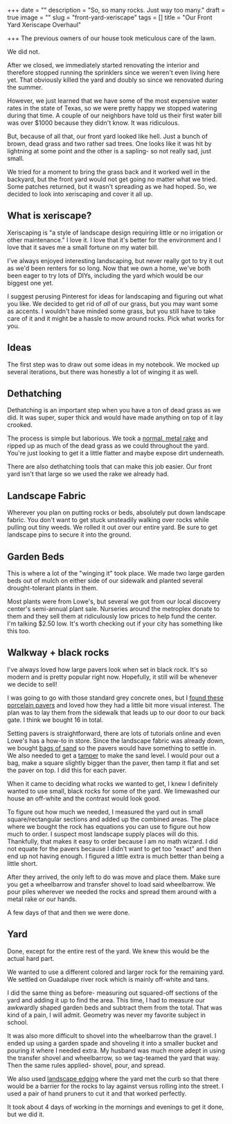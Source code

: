 +++
date = ""
description = "So, so many rocks. Just way too many."
draft = true
image = ""
slug = "front-yard-xeriscape"
tags = []
title = "Our Front Yard Xeriscape Overhaul"

+++
The previous owners of our house took meticulous care of the lawn.

We did not.

After we closed, we immediately started renovating the interior and therefore stopped running the sprinklers since we weren't even living here yet. That obviously killed the yard and doubly so since we renovated during the summer.

However, we just learned that we have some of the most expensive water rates in the state of Texas, so we were pretty happy we stopped watering during that time. A couple of our neighbors have told us their first water bill was over $1000 because they didn't know. It was ridiculous.

But, because of all that, our front yard looked like hell. Just a bunch of brown, dead grass and two rather sad trees. One looks like it was hit by lightning at some point and the other is a sapling- so not really sad, just small.

We tried for a moment to bring the grass back and it worked well in the backyard, but the front yard would not get going no matter what we tried. Some patches returned, but it wasn't spreading as we had hoped. So, we decided to look into xeriscaping and cover it all up.

## What is xeriscape?

Xeriscaping is "a style of landscape design requiring little or no irrigation or other maintenance." I love it. I love that it's better for the environment and I love that it saves me a small fortune on my water bill.

I've always enjoyed interesting landscaping, but never really got to try it out as we'd been renters for so long. Now that we own a home, we've both been eager to try lots of DIYs, including the yard which would be our biggest one yet.

I suggest perusing Pinterest for ideas for landscaping and figuring out what you like. We decided to get rid of _all_ of our grass, but you may want some as accents. I wouldn't have minded some grass, but you still have to take care of it and it might be a hassle to mow around rocks. Pick what works for you.

## Ideas

The first step was to draw out some ideas in my notebook. We mocked up several iterations, but there was honestly a lot of winging it as well.

## Dethatching

Dethatching is an important step when you have a ton of dead grass as we did. It was super, super thick and would have made anything on top of it lay crooked.

The process is simple but laborious. We took a [normal, metal rake](lowes.com/pd/CRAFTSMAN-58-in-L-Wood-Handle-Welded-steel-Garden-Rake/1000604757) and ripped up as much of the dead grass as we could throughout the yard. You're just looking to get it a little flatter and maybe expose dirt underneath.

There are also dethatching tools that can make this job easier. Our front yard isn't that large so we used the rake we already had.

## Landscape Fabric

Wherever you plan on putting rocks or beds, absolutely put down landscape fabric. You don't want to get stuck unsteadily walking over rocks while pulling out tiny weeds. We rolled it out over our entire yard. Be sure to get landscape pins to secure it into the ground. 

## Garden Beds

This is where a lot of the "winging it" took place. We made two large garden beds out of mulch on either side of our sidewalk and planted several drought-tolerant plants in them.

Most plants were from Lowe's, but several we got from our local discovery center's semi-annual plant sale. Nurseries around the metroplex donate to them and they sell them at ridiculously low prices to help fund the center. I'm talking $2.50 low. It's worth checking out if your city has something like this too.

## Walkway + black rocks

I've always loved how large pavers look when set in black rock. It's so modern and is pretty popular right now. Hopefully, it still will be whenever we decide to sell!

I was going to go with those standard grey concrete ones, but I [found these porcelain pavers](https://www.lowes.com/pd/Satori-24-x-24-in-Sendero-Mica-Porcelain-Paver/5001372691?cm_mmc=shp-_-c-_-prd-_-lwn-_-google-_-lia-_-236-_-patiohardscape-_-5001372691-_-0&placeholder=null&ds_rl=1286981&gclid=Cj0KCQjw5auGBhDEARIsAFyNm9GHdfQXDhL8EeLfdHbb4-KXAkQ-EpfKozDOVx5IzuOPneGjyf56j_4aAigUEALw_wcB&gclsrc=aw.ds) and loved how they had a little bit more visual interest. The plan was to lay them from the sidewalk that leads up to our door to our back gate. I think we bought 16 in total.

Setting pavers is straightforward, there are lots of tutorials online and even Lowe's has a how-to in store. Since the landscape fabric was already down, we bought [bags of sand](https://www.lowes.com/pd/QUIKRETE-50-lb-All-Purpose-Sand/3048145) so the pavers would have something to settle in. We also needed to get a [tamper]() to make the sand level. I would pour out a bag, make a square slightly bigger than the paver, then tamp it flat and set the paver on top. I did this for each paver.

When it came to deciding what rocks we wanted to get, I knew I definitely wanted to use small, black rocks for some of the yard. We limewashed our house an off-white and the contrast would look good.

To figure out how much we needed, I measured the yard out in small square/rectangular sections and added up the combined areas. The place where we bought the rock has equations you can use to figure out how much to order. I suspect most landscape supply places will do this. Thankfully, that makes it easy to order because I am no math wizard. I did not equate for the pavers because I didn't want to get too "exact" and then end up not having enough. I figured a little extra is much better than being a little short.

After they arrived, the only left to do was move and place them. Make sure you get a wheelbarrow and transfer shovel to load said wheelbarrow. We pour piles wherever we needed the rocks and spread them around with a metal rake or our hands.

A few days of that and then we were done.

## Yard

Done, except for the entire rest of the yard. We knew this would be the actual hard part.

We wanted to use a different colored and larger rock for the remaining yard. We settled on Guadalupe river rock which is mainly off-white and tans.

I did the same thing as before- measuring out squared-off sections of the yard and adding it up to find the area. This time, I had to measure our awkwardly shaped garden beds and subtract them from the total. That was kind of a pain, I will admit. Geometry was never my favorite subject in school.

It was also more difficult to shovel into the wheelbarrow than the gravel. I ended up using a garden spade and shoveling it into a smaller bucket and pouring it where I needed extra. My husband was much more adept in using the transfer shovel and wheelbarrow, so we tag-teamed the yard that way. Then the same rules applied- shovel, pour, and spread.

We also used [landscape edging](https://www.lowes.com/pd/Suncast-Dig-In-20-ft-Flexscape-Green-Edging-Green-Plastic-Landscape-Edging-Roll/1000573733) where the yard met the curb so that there would be a barrier for the rocks to lay against versus rolling into the street. I used a pair of hand pruners to cut it and that worked perfectly.

It took about 4 days of working in the mornings and evenings to get it done, but we did it.